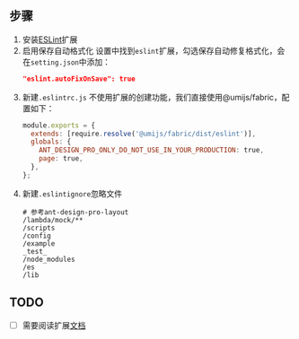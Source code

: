 ## 步骤
1. 安装[ESLint](https://marketplace.visualstudio.com/items?itemName=dbaeumer.vscode-eslint)扩展
2. 启用保存自动格式化
    设置中找到`eslint`扩展，勾选保存自动修复格式化，会在`setting.json`中添加：
    ```json
    "eslint.autoFixOnSave": true
    ```
3. 新建`.eslintrc.js`
    不使用扩展的创建功能，我们直接使用@umijs/fabric，配置如下：
    ```javascript
    module.exports = {
      extends: [require.resolve('@umijs/fabric/dist/eslint')],
      globals: {
        ANT_DESIGN_PRO_ONLY_DO_NOT_USE_IN_YOUR_PRODUCTION: true,
        page: true,
      },
    };
    ```
4. 新建`.eslintignore`忽略文件
    ```
    # 参考ant-design-pro-layout
    /lambda/mock/**
    /scripts
    /config
    /example
    _test_
    /node_modules
    /es
    /lib
    ```
## TODO
- [ ] 需要阅读扩展[文档](https://marketplace.visualstudio.com/items?itemName=dbaeumer.vscode-eslint)
